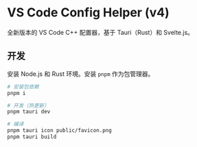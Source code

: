 # VS Code Config Helper (v4)

全新版本的 VS Code C++ 配置器，基于 Tauri（Rust）和 Svelte.js。

## 开发

安装 Node.js 和 Rust 环境。安装 `pnpm` 作为包管理器。

```sh
# 安装包依赖
pnpm i

# 开发（热更新）
pnpm tauri dev

# 编译
pnpm tauri icon public/favicon.png
pnpm tauri build
```
